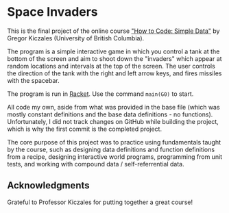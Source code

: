 # Space Invaders

This is the final project of the online course ["How to Code: Simple Data"](https://www.edx.org/course/how-code-simple-data-ubcx-htc1x) by Gregor Kiczales (University of British Columbia).

The program is a simple interactive game in which you control a tank at the bottom of the screen and aim to shoot down the "invaders" which appear at random locations and intervals at the top of the screen. The user controls the direction of the tank with the right and left arrow keys, and fires missiles with the spacebar.

The program is run in [Racket](https://racket-lang.org/download/). Use the command `main(G0)` to start.

All code my own, aside from what was provided in the base file (which was mostly constant definitions and the base data definitions - no functions). Unfortunately, I did not track changes on GitHub while building the project, which is why the first commit is the completed project.

The core purpose of this project was to practice using fundamentals taught by the course, such as designing data definitions and function definitions from a recipe, designing interactive world programs, programming from unit tests, and working with compound data / self-referrential data.

## Acknowledgments

Grateful to Professor Kiczales for putting together a great course!